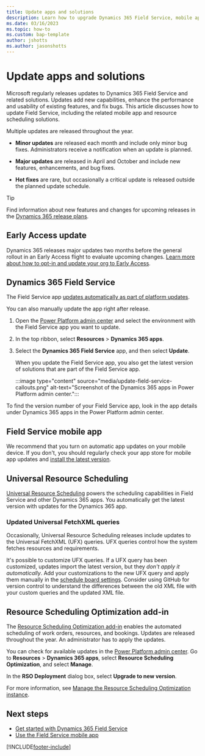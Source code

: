 ```yaml
---
title: Update apps and solutions
description: Learn how to upgrade Dynamics 365 Field Service, mobile apps, and related solutions.
ms.date: 03/16/2023
ms.topic: how-to
ms.custom: bap-template
author: jshotts
ms.author: jasonshotts
---
```


# Update apps and solutions

Microsoft regularly releases updates to Dynamics 365 Field Service and related solutions. Updates add new capabilities, enhance the performance and usability of existing features, and fix bugs. This article discusses how to update Field Service, including the related mobile app and resource scheduling solutions.

Multiple updates are released throughout the year.

- **Minor updates** are released each month and include only minor bug fixes. Administrators receive a notification when an update is planned.

- **Major updates** are released in April and October and include new features, enhancements, and bug fixes.

- **Hot fixes** are rare, but occasionally a critical update is released outside the planned update schedule.

> [!TIP]
> Find information about new features and changes for upcoming releases in the [Dynamics 365 release plans](/dynamics365/release-plans/).

## Early Access update

Dynamics 365 releases major updates two months before the general rollout in an Early Access flight to evaluate upcoming changes. [Learn more about how to opt-in and update your org to Early Access](/power-platform/admin/opt-in-early-access-updates).

## Dynamics 365 Field Service

The Field Service app [updates automatically as part of platform updates](/power-platform/admin/general-availability-deployment).

You can also manually update the app right after release.

1. Open the [Power Platform admin center](https://admin.powerplatform.microsoft.com/environments) and select the environment with the Field Service app you want to update.

1. In the top ribbon, select **Resources** > **Dynamics 365 apps**.

1. Select the **Dynamics 365 Field Service** app, and then select **Update**.

    When you update the Field Service app, you also get the latest version of solutions that are part of the Field Service app.

    :::image type="content" source="media/update-field-service-callouts.png" alt-text="Screenshot of the Dynamics 365 apps in Power Platform admin center.":::

To find the version number of your Field Service app, look in the app details under Dynamics 365 apps in the Power Platform admin center.

## Field Service mobile app

We recommend that you turn on automatic app updates on your mobile device. If you don't, you should regularly check your app store for mobile app updates and [install the latest version](mobile-power-app-overview.md).

## Universal Resource Scheduling

[Universal Resource Scheduling](universal-resource-scheduling-for-field-service.md) powers the scheduling capabilities in Field Service and other Dynamics 365 apps. You automatically get the latest version with updates for the Dynamics 365 app.

### Updated Universal FetchXML queries

Occasionally, Universal Resource Scheduling releases include updates to the Universal FetchXML (UFX) queries. UFX queries control how the system fetches resources and requirements.

It's possible to customize UFX queries. If a UFX query has been customized, updates import the latest version, but they *don't apply it automatically*. Add your customizations to the new UFX query and apply them manually in the [schedule board settings](schedule-board-tab-settings.md). Consider using GitHub for version control to understand the differences between the old XML file with your custom queries and the updated XML file.

## Resource Scheduling Optimization add-in

The [Resource Scheduling Optimization add-in](rso-overview.md) enables the automated scheduling of work orders, resources, and bookings. Updates are released throughout the year. An administrator has to apply the updates.

You can check for available updates in the [Power Platform admin center](https://admin.powerplatform.microsoft.com/). Go to **Resources** > **Dynamics 365 apps**, select **Resource Scheduling Optimization**, and select **Manage**.

In the **RSO Deployment** dialog box, select **Upgrade to new version**.

For more information, see [Manage the Resource Scheduling Optimization instance](rso-deployment.md#manage-the-resource-scheduling-optimization-instance).

## Next steps

- [Get started with Dynamics 365 Field Service](field-service-get-started.md)
- [Use the Field Service mobile app](mobile-power-app-use.md)

[!INCLUDE[footer-include](../includes/footer-banner.md)]
